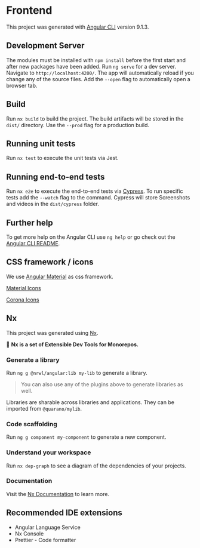 # Frontend

This project was generated with [Angular CLI](https://github.com/angular/angular-cli) version 9.1.3.

## Development Server

The modules must be installed with `npm install` before the first start and after new packages have been added.
Run `ng serve` for a dev server. Navigate to `http://localhost:4200/`. The app will automatically reload if you change any of the source files.
Add the `--open` flag to automatically open a browser tab.

## Build

Run `nx build` to build the project. The build artifacts will be stored in the `dist/` directory. Use the `--prod` flag for a production build.

## Running unit tests

Run `nx test` to execute the unit tests via Jest.

## Running end-to-end tests

Run `nx e2e` to execute the end-to-end tests via [Cypress](https://www.cypress.io). To run specific tests add the `--watch` flag to the command. Cypress will store Screenshots and videos in the `dist/cypress` folder.

## Further help

To get more help on the Angular CLI use `ng help` or go check out the [Angular CLI README](https://github.com/angular/angular-cli/blob/master/README.md).

## CSS framework / icons

We use [Angular Material](https://v7.material.angular.io) as css framework.

[Material Icons](https://material.io/resources/icons/?style=baseline)

[Corona Icons](https://icon-icons.com/de/pack/Coronavirus/2364)

## Nx

This project was generated using [Nx](https://nx.dev).

🔎 **Nx is a set of Extensible Dev Tools for Monorepos.**

### Generate a library

Run `ng g @nrwl/angular:lib my-lib` to generate a library.

> You can also use any of the plugins above to generate libraries as well.

Libraries are sharable across libraries and applications. They can be imported from `@quarano/mylib`.

### Code scaffolding

Run `ng g component my-component` to generate a new component.

### Understand your workspace

Run `nx dep-graph` to see a diagram of the dependencies of your projects.

### Documentation

Visit the [Nx Documentation](https://nx.dev/angular) to learn more.

## Recommended IDE extensions

- Angular Language Service
- Nx Console
- Prettier - Code formatter
